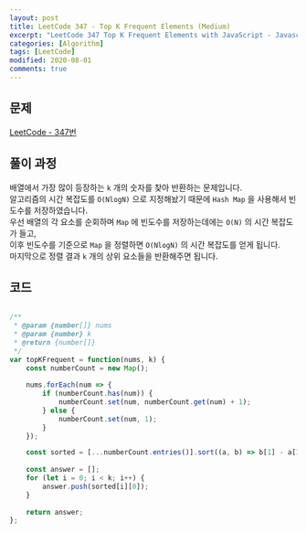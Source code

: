 ```yaml
---
layout: post
title: LeetCode 347 - Top K Frequent Elements (Medium)
excerpt: "LeetCode 347 Top K Frequent Elements with JavaScript - Javascript 코딩 테스트 대비"
categories: [Algorithm]
tags: [LeetCode]
modified: 2020-08-01
comments: true
---
```


## 문제
[LeetCode - 347번](https://leetcode.com/problems/top-k-frequent-elements/)

## 풀이 과정
배열에서 가장 많이 등장하는 `k` 개의 숫자를 찾아 반환하는 문제입니다. <br>
알고리즘의 시간 복잡도를 `O(NlogN)` 으로 지정해놨기 때문에 `Hash Map` 을 사용해서 빈도수를 저장하였습니다. <br>
우선 배열의 각 요소를 순회하며 `Map` 에 빈도수를 저장하는데에는 `O(N)` 의 시간 복잡도가 들고, <br>
이후 빈도수를 기준으로 `Map` 을 정렬하면 `O(NlogN)` 의 시간 복잡도를 얻게 됩니다. <br>
마지막으로 정렬 결과 `k` 개의 상위 요소들을 반환해주면 됩니다. <br>


## 코드

~~~ javascript

/**
 * @param {number[]} nums
 * @param {number} k
 * @return {number[]}
 */
var topKFrequent = function(nums, k) {
    const numberCount = new Map();
    
    nums.forEach(num => {
        if (numberCount.has(num)) {
            numberCount.set(num, numberCount.get(num) + 1);
        } else { 
            numberCount.set(num, 1);
        }
    });

    const sorted = [...numberCount.entries()].sort((a, b) => b[1] - a[1]);
 
    const answer = [];
    for (let i = 0; i < k; i++) { 
        answer.push(sorted[i][0]);
    }
    
    return answer;
};

~~~

